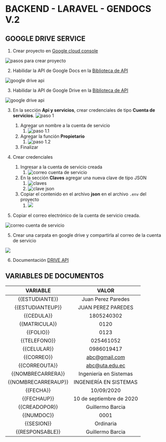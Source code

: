 # BACKEND - LARAVEL - GENDOCS V.2

## GOOGLE DRIVE SERVICE

1. Crear proyecto en [Google cloud console](https://console.cloud.google.com/)

![pasos para crear proyecto](docs/img/Screenshot%20from%202022-01-29%2018-12-22.png "Crear proyecto")

2. Habilidar la API de Google Docs en la [Biblioteca de API](https://console.cloud.google.com/apis/library)

![google drive api](docs/img/Screenshot%20from%202022-03-27%2016-12-18.png 'Google Drive API' )

3. Habilidar la API de Google Drive en la [Biblioteca de API](https://console.cloud.google.com/apis/library)

![google drive api](docs/img/Screenshot%20from%202022-01-29%2018-20-16.png 'Google Drive API' )

3. En la sección **Api y servicios**, crear credenciales de tipo **Cuenta de servicios**.
   ![paso 1](docs/img/Screenshot%20from%202022-01-29%2018-25-29.png 'Cuenta de servicios' )

    1. Agregar un nombre a la cuenta de servicio
        1. ![paso 1.1](docs/img/Screenshot%20from%202022-01-29%2018-30-25.png)
    2. Agregar la función **Propietario**
        1. ![paso 1.2](docs/img/Screenshot%20from%202022-01-29%2018-33-21.png)
    3. Finalizar

4. Crear credenciales
    1. Ingresar a la cuenta de servicio creada
        1. ![correo cuenta de servicio](docs/img/Screenshot%20from%202022-01-29%2018-35-35.png)
    2. En la sección **Claves** agregar una nueva clave de tipo JSON
        1. ![claves](docs/img/Screenshot%20from%202022-01-29%2019-00-54.png)
        2. ![clave json](docs/img/Screenshot%20from%202022-01-29%2019-07-53.png)
    3. Copiar el contenido en el archivo **json** en el archivo `.env` del proyecto
        1. ![](docs/img/Screenshot%20from%202022-01-29%2019-11-51.png)

5. Copiar el correo electrónico de la cuenta de servicio creada.

![correo cuenta de servicio](docs/img/Screenshot%20from%202022-01-29%2018-35-35.png)

5. Crear una carpata en google drive y compartirla al correo de la cuenta de servicio

![](docs/img/Screenshot%20from%202022-01-29%2018-53-40.png)

6. Documentación [DRIVE API](https://developers.google.com/drive/api/v3/about-sdk)

## VARIABLES DE DOCUMENTOS

|    **VARIABLE**     |        **VALOR**         |
| :-----------------: | :----------------------: |
|   {{ESTUDIANTE}}    |    Juan Perez Paredes    |
|  {{ESTUDIANTEUP}}   |    JUAN PEREZ PAREDES    |
|     {{CEDULA}}      |        1805240302        |
|    {{MATRICULA}}    |           0120           |
|      {{FOLIO}}      |           0123           |
|    {{TELEFONO}}     |        025461052         |
|     {{CELULAR}}     |        0986019417        |
|     {{CORREO}}      |      abc@gmail.com       |
|    {{CORREOUTA}}    |      abc@uta.edu.ec      |
|  {{NOMBRECARRERA}}  |  Ingeniería en Sistemas  |
| {{NOMBRECARRERAUP}} |  INGENIERÍA EN SISTEMAS  |
|      {{FECHA}}      |        10/09/2020        |
|     {{FECHAUP}}     | 10 de septiembre de 2020 |
|    {{CREADOPOR}}    |     Guillermo Barcia     |
|     {{NUMDOC}}      |           0001           |
|     {{SESION}}      |        Ordinaria         |
|   {{RESPONSABLE}}   |     Guillermo Barcia     |

